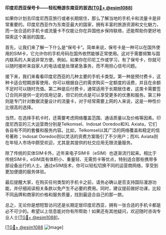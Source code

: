 **印度尼西亚保号卡——轻松畅游东南亚的首选[[TG💪+ @esim1088](https://t.me/s/esim1088)]**

如果你计划去印度尼西亚旅行或者长期居住，那么了解当地的手机卡和流量卡是非常重要的。印度尼西亚作为东南亚最大的国家，拥有丰富的旅游资源和文化魅力，而一张合适的手机卡或流量卡不仅能让你在异国他乡保持联络，还能帮助你更好地探索这个美丽的国度。

首先，让我们来了解一下什么是“保号卡”。简单来说，保号卡是一种可以在国外使用的SIM卡，它允许你的手机号码在国外依然能够正常使用。这对于需要频繁与国内联系的人来说非常方便。例如，如果你在印尼工作或学习，有了保号卡，你就可以随时接听来自家人的电话或是处理紧急事务，而不用担心信号问题。

接下来，我们来看看印度尼西亚的几种主要的手机卡类型。第一种是预付费卡，这种卡适合短期游客使用，你可以根据自己的需求购买一定额度的话费，并且在余额不足时可以随时充值。第二种是后付费卡，通常适用于长期居住者，这类卡需要签订合同并提供一定的信用记录，但它的优点是可以享受更多的优惠和服务。第三种则是专门针对数据流量设计的流量卡，对于经常需要上网的人来说，这是一种性价比很高的选择。

当然，在选择手机卡时，还需要考虑网络覆盖范围、通话质量以及价格等因素。印度尼西亚的三大运营商分别是Telkomsel、Indosat Ooredoo和XL Axiata，它们各自有不同的套餐和服务内容。比如，Telkomsel以其广泛的网络覆盖和稳定的信号著称；Indosat Ooredoo则以灵活的资费方案吸引了不少用户；而XL Axiata则在年轻人市场中颇受欢迎，尤其是其提供的社交应用无限流量服务。

除了传统的实体SIM卡外，近年来电子SIM卡（eSIM）也逐渐流行起来。相比于传统SIM卡，eSIM具有体积小、重量轻、无需剪卡等优点，特别适合那些携带多部设备出行的人士。通过eSIM技术，你可以轻松切换不同的运营商网络，享受到更加便捷的服务体验。

最后提醒大家，在购买任何类型的手机卡之前，请务必确认是否支持国际漫游功能，并仔细阅读相关条款以免产生不必要的费用。同时，建议提前做好功课，比较不同品牌和商家的价格和服务质量，找到最适合自己的那一款。

总之，无论你是想短暂访问还是长期定居印度尼西亚，拥有一张合适的手机卡都是必不可少的。希望以上信息能对你有所帮助！如果还有其他疑问，欢迎随时咨询专业人士[[TG💪+ @esim1088](https://t.me/s/esim1088)]。

[[TG💪+ @esim1088](https://t.me/s/esim1088) ![Image](https://i.postimg.cc/4NQfJmqS/Snipaste-2025-05-13-00-14-12.png)]